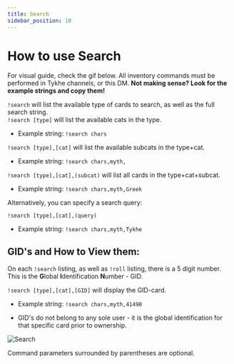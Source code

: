 ```yaml
---
title: Search
sidebar_position: 10
---
```

# How to use Search

For visual guide, check the gif below. All inventory commands must be performed in Tykhe channels, or this DM. **Not making sense? Look for the example strings and copy them!**

`!search` will list the available type of cards to search, as well as the full search string.  
`!search [type]` will list the available cats in the type.  
- Example string: `!search chars`

`!search [type],[cat]` will list the available subcats in the type+cat.  
- Example string: `!search chars,myth,`

`!search [type],[cat],(subcat)` will list all cards in the type+cat+subcat.  
- Example string: `!search chars,myth,Greek`

Alternatively, you can specify a search query:

`!search [type],[cat],(query)`
- Example string: `!search chars,myth,Tykhe`

## GID's and How to View them:

On each `!search` listing, as well as `!roll` listing, there is a 5 digit number. This is the **G**lobal **I**dentification **N**umber - GID.

`!search [type],[cat],[GID]` will display the GID-card.

- Example string: `!search chars,myth,41490`

- GID's do not belong to any sole user - it is the global identification for that specific card prior to ownership.

![Search](https://i.imgur.com/Ubt3Sdm.gif)

Command parameters surrounded by parentheses are optional.